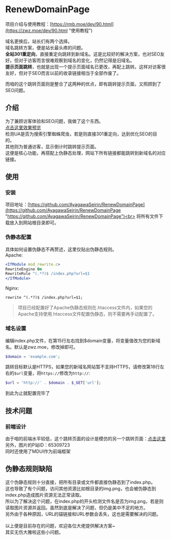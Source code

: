 # RenewDomainPage
项目介绍与使用教程：[https://rmb.moe/dev/90.html](https://zwz.moe/dev/90.html "使用教程")

域名更换后，站长们有两个选择。<br>
域名跳转方案，便是站长最头疼的问题。<br>
**全站301重定向**，直接重定向跳转到新域名。这是比较好的解决方案，也对SEO友好。但对于访客而言很难观察到域名的变化，仍然记得是旧域名。<br>
**提示页面跳转**，也就是出现一个提示页面域名已更改，再配上跳转。这样对访客很友好，但对于SEO而言以前的收录链接相当于全部作废了。<br>

而咱的这个跳转页面则是整合了这两种的优点，即有跳转提示页面，又照顾到了SEO问题。<br>

## 介绍
为了兼顾访客体验和SEO问题，我做了这个东西。<br>
[点击这里效果预览](https://www.pplin.cn/ "点击这里效果预览")<br>
检测UA是否为搜索引擎蜘蛛爬虫，若是则直接301重定向，达到优化SEO的目的。<br>
其他则为普通访客，显示倒计时跳转提示页面。<br>
这便是核心功能，再搭配上伪静态处理，网站下所有链接都能跳转到新域名的对应链接。<br>
## 使用
### 安装
项目地址：[https://github.com/AyagawaSeirin/RenewDomainPage](https://github.com/AyagawaSeirin/RenewDomainPage "https://github.com/AyagawaSeirin/RenewDomainPage")<br>
将所有文件下载放入到网站根目录即可。<br>
### 伪静态配置
具体如何设置伪静态不再赘述，这里仅贴出伪静态规则。<br>
Apache:
```APACHE
<IfModule mod_rewrite.c>
RewriteEngine On
RewriteRule ^(.*?)$ /index.php?url=$1
</IfModule>
```
Nginx:
```NGINX
rewrite ^(.*?)$ /index.php?url=$1;
```
>项目已经配置好了Apache伪静态规则在.htaccess文件内，如果您的Apache支持使用.htaccess文件配置伪静态，则不需要再手动配置了。

### 域名设置
编辑index.php文件，在第15行左右找到$domain变量，将变量值改为您的新域名。默认是zwz.moe，修改掉即可。
```php
$domain = 'example.com';
```
跳转目标默认是HTTPS，如果您的新域名网站暂不支持HTTPS，请修改第18行左右的`$url`变量，将`https://`修改为`http://`:
```php
$url = 'http://' . $domain . $_GET['url'];
```

到此为止就配置完毕了<br>
## 技术问题
### 前端设计
由于咱的前端水平较低，这个跳转页面的设计是模仿的另一个跳转页面：[点击这里](https://redirect.yuzu.im/yuzu.php?domain=rmb.moe "点击这里")<br>
另外，图片的P站ID：65309723<br>
同时还使用了MDUI作为前端框架<br>
## 伪静态规则缺陷
这个伪静态规则十分直接，把所有目录或文件都直接伪静态到了index.php。<br>
这也导致了有个问题，访问其他资源比如根目录的img.png，也会被伪静态到index.php造成图片资源无法正常读取。<br>
所以为了解决这个问题，在index.php的开头检测文件名是否为img.png，若是则读取图片资源并返回。虽然到底是解决了问题，但仍是美中不足的地方。<br>
另外由于各种原因，URL的锚链接和URL参数会丢失，这也是需要解决的问题。<br>
<br>
以上便是目前存在的问题，欢迎各位大佬提供解决方案~<br>
其实无伤大雅啦这些小问题。<br>